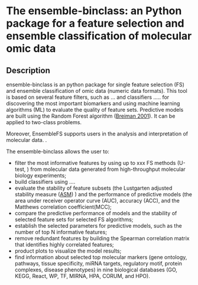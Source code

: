# The ensemble-binclass: an Python package for a feature selection and ensemble classification of molecular omic data
## Description
ensemble-binclass is an python package for single feature selection (FS) and ensemble classification of omic data (numeric data formats).
This tool is based on several feature filters, such as ... and classifiers ..... for discovering the most important biomarkers and using machine learning algorithms (ML) to evaluate the quality of feature sets. 
Predictive models are built using the Random Forest algorithm ([Breiman 2001](https://link.springer.com/article/10.1023/A:1010933404324)). It can be applied to two-class problems.

Moreover, EnsembleFS supports users in the analysis and interpretation of molecular data. .

The ensemble-binclass allows the user to:
- filter the most informative features by using up to xxx FS methods (U-test, ) from molecular data generated from high-throughput molecular biology experiments;
- build classifiers using ....
- evaluate the stability of feature subsets (the Lustgarten adjusted stability measure ([ASM](https://www.ncbi.nlm.nih.gov/pmc/articles/PMC2815476/)) ) and the performance of predictive models (the area under receiver operator curve  (AUC), accuracy (ACC), and the Matthews correlation coefficient(MCC);
- compare the predictive performance of models and the stability of selected feature sets for selected FS algorithms; 
- establish the selected parameters for predictive models, such as the number of top N informative features;
- remove redundant features by building the Spearman correlation matrix that identifies highly correlated features;
- product plots to visualize the model results;
- find information about selected top molecular markers (gene ontology, pathways, tissue specificity, miRNA targets, regulatory motif, protein complexes, disease phenotypes) in nine biological databases (GO, KEGG, React, WP, TF, MIRNA, HPA, CORUM, and HPO).
